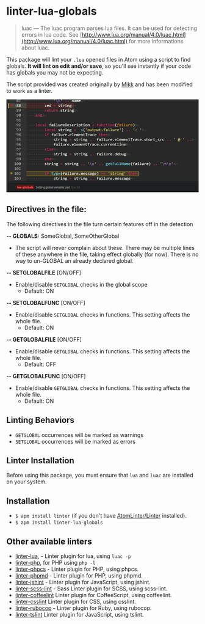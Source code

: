 linter-lua-globals
==================

> luac — The luac program parses lua files. It can be used for detecting errors in lua code. See [http://www.lua.org/manual/4.0/luac.html](http://www.lua.org/manual/4.0/luac.html) for more informations about luac.

This package will lint your `.lua` opened files in Atom using a script to find globals.  **It will lint on edit and/or save**, so you'll see instantly if your code has globals you may not be expecting.

The script provided was created originally by [Mikk](http://www.wowace.com/addons/findglobals/) and has been modified to work as a linter.

![linter-lua-globals](https://github.com/Sinaloit/linter-lua-globals/raw/master/example.PNG)

## Directives in the file:
The following directives in the file turn certain features off in the detection

**-- GLOBALS:** SomeGlobal, SomeOtherGlobal

  * The script will never complain about these. There may be multiple lines of these anywhere in the file, taking effect globally (for now). There is no way to un-GLOBAL an already declared global.

**-- SETGLOBALFILE** [ON/OFF]

  * Enable/disable `SETGLOBAL` checks in the global scope
    * Default: ON

**-- SETGLOBALFUNC** [ON/OFF]

  * Enable/disable `SETGLOBAL` checks in functions. This setting affects the whole file.
    * Default: ON

**-- GETGLOBALFILE** [ON/OFF]

  * Enable/disable `GETGLOBAL` checks in functions. This setting affects the whole file.
    * Default: OFF

**-- GETGLOBALFUNC** [ON/OFF]

  * Enable/disable `GETGLOBAL` checks in functions. This setting affects the whole file.
    * Default: ON

## Linting Behaviors
* `GETGLOBAL` occurrences will be marked as warnings
* `SETGLOBAL` occurrences will be marked as errors

## Linter Installation
Before using this package, you must ensure that `lua` and `luac` are installed on your system.

## Installation

* `$ apm install linter` (if you don't have [AtomLinter/Linter](https://github.com/AtomLinter/Linter) installed).
* `$ apm install linter-lua-globals`


## Other available linters
- [linter-lua](https://atom.io/packages/linter-lua), - Linter plugin for lua, using `luac -p`
- [linter-php](https://atom.io/packages/linter-php), for PHP using `php -l`
- [linter-phpcs](https://atom.io/packages/linter-phpcs) - Linter plugin for PHP, using phpcs.
- [linter-phpmd](https://atom.io/packages/linter-phpmd) - Linter plugin for PHP, using phpmd.
- [linter-jshint](https://atom.io/packages/linter-jshint) - Linter plugin for JavaScript, using jshint.
- [linter-scss-lint](https://atom.io/packages/linter-scss-lint) - Sass Linter plugin for SCSS, using scss-lint.
- [linter-coffeelint](https://atom.io/packages/linter-coffeelint) Linter plugin for CoffeeScript, using coffeelint.
- [linter-csslint](https://atom.io/packages/linter-csslint) Linter plugin for CSS, using csslint.
- [linter-rubocop](https://atom.io/packages/linter-rubocop) - Linter plugin for Ruby, using rubocop.
- [linter-tslint](https://atom.io/packages/linter-tslint) Linter plugin for JavaScript, using tslint.
